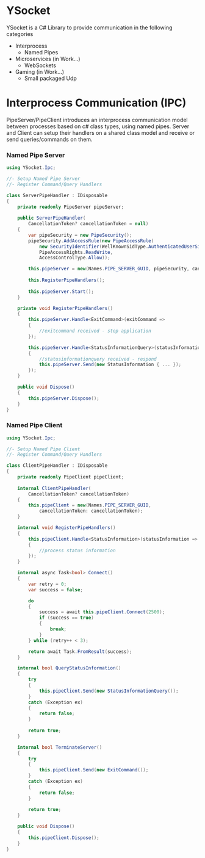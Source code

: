 # YSocket

YSocket is a C# Library to provide communication in the following categories

- Interprocess
  - Named Pipes
- Microservices (in Work...)
  - WebSockets
- Gaming (in Work...)
  - Small packaged Udp

# Interprocess Communication (IPC)

PipeServer/PipeClient introduces an interprocess communication model between processes based on c# class types, using named pipes.
Server and Client can setup their handlers on a shared class model and receive or send queries/commands on them.

### Named Pipe Server
```csharp
using YSocket.Ipc;

//- Setup Named Pipe Server
//- Register Command/Query Handlers

class ServerPipeHandler : IDisposable
{
    private readonly PipeServer pipeServer;
    
    public ServerPipeHandler(
        CancellationToken? cancellationToken = null)
    {
        var pipeSecurity = new PipeSecurity();
        pipeSecurity.AddAccessRule(new PipeAccessRule(
            new SecurityIdentifier(WellKnownSidType.AuthenticatedUserSid, null),
            PipeAccessRights.ReadWrite,
            AccessControlType.Allow));

        this.pipeServer = new(Names.PIPE_SERVER_GUID, pipeSecurity, cancellationToken);
        
        this.RegisterPipeHandlers();
        
        this.pipeServer.Start();
    }

    private void RegisterPipeHandlers()
    {
        this.pipeServer.Handle<ExitCommand>(exitCommand =>
        {
            //exitcommand received - stop application
        });

        this.pipeServer.Handle<StatusInformationQuery>(statusInformationQuery =>
        {
            //statusinformationquery received - respond
            this.pipeServer.Send(new StatusInformation { ... });
        });
    }

    public void Dispose()
    {
        this.pipeServer.Dispose();
    }
}
```

### Named Pipe Client
```csharp
using YSocket.Ipc;

//- Setup Named Pipe Client
//- Register Command/Query Handlers

class ClientPipeHandler : IDisposable
{
    private readonly PipeClient pipeClient;
    
    internal ClientPipeHandler(
        CancellationToken? cancellationToken)
    {
        this.pipeClient = new(Names.PIPE_SERVER_GUID, 
            cancellationToken: cancellationToken);
    }

    internal void RegisterPipeHandlers()
    {
        this.pipeClient.Handle<StatusInformation>(statusInformation =>
        {
            //process status information
        });
    }

    internal async Task<bool> Connect()
    {
        var retry = 0;
        var success = false;

        do
        {
            success = await this.pipeClient.Connect(2500);
            if (success == true)
            {
                break;
            }
        } while (retry++ < 3);

        return await Task.FromResult(success);
    }

    internal bool QueryStatusInformation()
    {
        try
        {
            this.pipeClient.Send(new StatusInformationQuery());
        }
        catch (Exception ex)
        {
            return false;
        }
    
        return true;
    }

    internal bool TerminateServer()
    {
        try
        {
            this.pipeClient.Send(new ExitCommand());
        }
        catch (Exception ex)
        {
            return false;
        }
    
        return true;
    }

    public void Dispose()
    {
        this.pipeClient.Dispose();
    }
}
```
